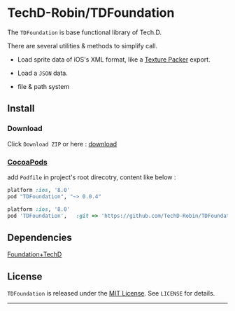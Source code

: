 
# TechD-Robin/TDFoundation

The `TDFoundation` is base functional library of Tech.D. <br>

There are several utilities & methods to simplify call.

* Load sprite data of iOS's XML format, like a [Texture Packer][TexturePackerLink] export.

* Load a `JSON` data.

* file & path system



## Install

### Download

Click `Download ZIP` or here : [download][downloadLink]


### [CocoaPods][cocoaPodsLink]

add `Podfile` in project's root direcotry, content like below : 

```ruby
platform :ios, '8.0'
pod "TDFoundation", "~> 0.0.4"

```

```ruby
platform :ios, '8.0'
pod 'TDFoundation',   :git => 'https://github.com/TechD-Robin/TDFoundation.git',    :branch => 'develop'
```

## Dependencies

[Foundation+TechD][dependenceFoundation+TechD]


## License

`TDFoundation` is released under the [MIT License][mitLink]. See `LICENSE` for details.


----
[TexturePackerLink]: https://www.codeandweb.com/texturepacker
[downloadLink]:https://github.com/TechD-Robin/TDFoundation/archive/master.zip
[cocoaPodsLink]:https://cocoapods.org/

[dependenceFoundation+TechD]: https://github.com/TechD-Robin/Foundation-TechD.git

[mitLink]:http://opensource.org/licenses/MIT


